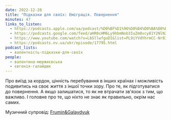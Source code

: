 ```yaml
---
date: 2022-12-28
title: "Підказки для своїх: Еміграція. Повернення"
minutes: 47
links_to_listen:
  - https://podcasts.apple.com/ua/podcast/%D0%BF%D1%96%D0%B4%D0%BA%D0%B0%D0%B7%D0%BA%D0%B8-%D0%B4%D0%BB%D1%8F-%D1%81%D0%B2%D0%BE%D1%97%D1%85-%D0%B5%D0%BC%D1%96%D0%B3%D1%80%D0%B0%D1%86%D1%96%D1%8F-%D0%BF%D0%BE%D0%B2%D0%B5%D1%80%D0%BD%D0%B5%D0%BD%D0%BD%D1%8F/id1581632743?i=1000591436112
  - https://podcasts.google.com/feed/aHR0cHM6Ly9hbmNob3IuZm0vcy81Y2NlN2UzOC9wb2RjYXN0L3Jzcw/episode/N2U4MzAxNjctYzVjYy00NzM5LTgxMzQtNGQyZmI3ZDFkNDdh?sa=X&ved=0CAUQkfYCahcKEwig2cus7cn8AhUAAAAAHQAAAAAQEw
  - https://www.youtube.com/watch?v=LbSllwfguDI&list=PL9iYVdYhrmCC-Nr034QfZ5GC1aYA1VBWH&index=2
  - https://podcasts.nv.ua/ukr/episode/17795.html
podcast_lists:
  - валентність-підказки-для-своїх
people:
  - валентина-мержиєвська
  - євгенія-галайдюк
---
```


Про виїзд за кордон, цінність перебування в інших країнах і можливість
подивитись на своє життя з іншої точки зору. Про те, як підготуватися до
повернення. А якщо залишатися, то як не втрачати зв'язок з тим, що важливо. І
головне про те, що ніхто не знає як правильно, окрім нас самих.

Музичний супровід: [Frumin&Galaydyuk][2]

[2]: https://www.instagram.com/frumin_galaydyuk/
